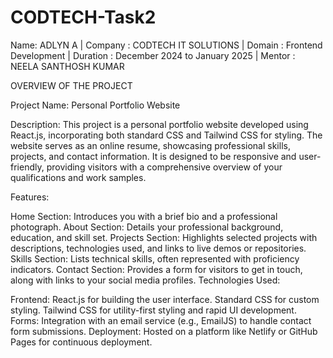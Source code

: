 # CODTECH-Task2
Name: ADLYN A |
Company : CODTECH IT SOLUTIONS |
Domain : Frontend Development |
Duration : December 2024 to January 2025 |
Mentor : NEELA SANTHOSH KUMAR

OVERVIEW OF THE PROJECT

Project Name: Personal Portfolio Website

Description: This project is a personal portfolio website developed using React.js, incorporating both standard CSS and Tailwind CSS for styling. The website serves as an online resume, showcasing professional skills, projects, and contact information. It is designed to be responsive and user-friendly, providing visitors with a comprehensive overview of your qualifications and work samples.

Features:

Home Section: Introduces you with a brief bio and a professional photograph.
About Section: Details your professional background, education, and skill set.
Projects Section: Highlights selected projects with descriptions, technologies used, and links to live demos or repositories.
Skills Section: Lists technical skills, often represented with proficiency indicators.
Contact Section: Provides a form for visitors to get in touch, along with links to your social media profiles.
Technologies Used:

Frontend:
React.js for building the user interface.
Standard CSS for custom styling.
Tailwind CSS for utility-first styling and rapid UI development.
Forms: Integration with an email service (e.g., EmailJS) to handle contact form submissions.
Deployment: Hosted on a platform like Netlify or GitHub Pages for continuous deployment.
